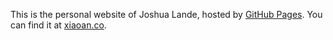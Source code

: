 This is the personal website of Joshua Lande, hosted by [GitHub Pages](http://pages.github.com). You can find it at [xiaoan.co](http://www.xiaonan.co).
